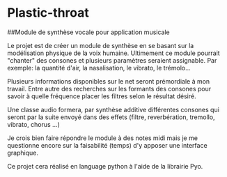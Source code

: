 # Plastic-throat
##Module de synthèse vocale pour application musicale

Le projet est de créer un module de synthèse en se basant sur la modélisation physique de la voix humaine. Ultimement ce module pourrait "chanter" des consones et plusieurs paramètres seraient assignable. Par exemple: la quantité d'air, la nasalisation, le vibrato, le trémolo...

Plusieurs informations disponibles sur le net seront prémordiale à mon travail. Entre autre des recherches sur les formants des consones pour savoir à quelle fréquence placer les filtres selon le résultat désiré. 

Une classe audio formera, par synthèse additive différentes consones qui seront par la suite envoyé dans des effets (filtre, reverbération, tremollo, vibrato, chorus ...)

Je crois bien faire répondre le module à des notes midi mais je me questionne encore sur la faisabilité (temps) d'y apposer une interface graphique. 

Ce projet cera réalisé en language python à l'aide de la librairie Pyo. 
